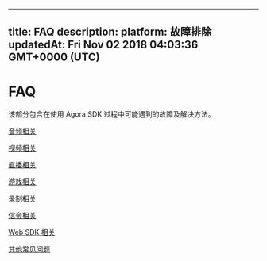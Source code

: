 
---
title: FAQ
description: 
platform: 故障排除
updatedAt: Fri Nov 02 2018 04:03:36 GMT+0000 (UTC)
---
# FAQ
该部分包含在使用 Agora SDK 过程中可能遇到的故障及解决方法。

 [音频相关](../../cn/Agora%20Platform/audio_related_faq.md)

 [视频相关](../../cn/Agora%20Platform/video_related_faq.md)

 [直播相关](../../cn/Agora%20Platform/live_related_faq.md)

 [游戏相关](../../cn/Agora%20Platform/gaming_related_faq.md)

 [录制相关](../../cn/Agora%20Platform/recording_related_faq.md)

 [信令相关](../../cn/Agora%20Platform/signaling_related_faq.md)
 
 [Web SDK 相关](../../cn/Agora%20Platform/websdk_related_faq.md)
 
 [其他常见问题](../../cn/Agora%20Platform/other_related_faq.md)
